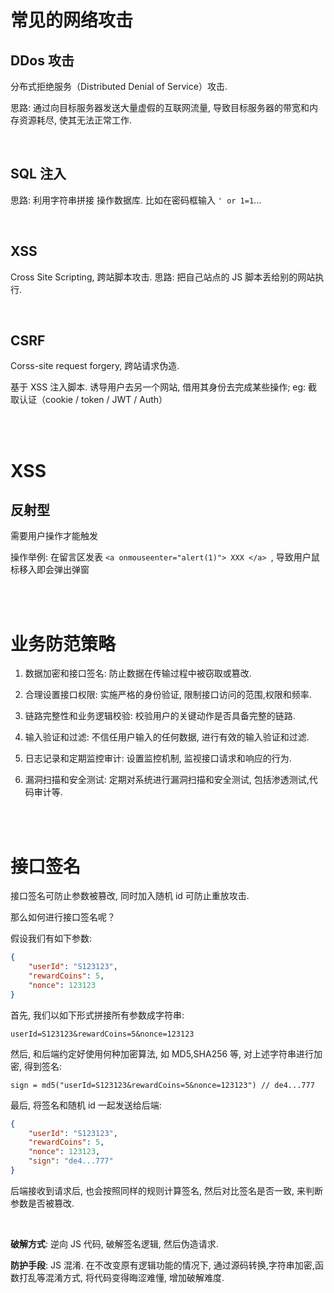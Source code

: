 # 常见的网络攻击

## DDos 攻击

分布式拒绝服务（Distributed Denial of Service）攻击.

思路: 通过向目标服务器发送大量虚假的互联网流量, 导致目标服务器的带宽和内存资源耗尽, 使其无法正常工作.

<br>

## SQL 注入

思路: 利用字符串拼接 操作数据库. 比如在密码框输入 `' or 1=1`...

<br>

## XSS

Cross Site Scripting, 跨站脚本攻击. 思路: 把自己站点的 JS 脚本丢给别的网站执行.

<br>

## CSRF

Corss-site request forgery, 跨站请求伪造.

基于 XSS 注入脚本. 诱导用户去另一个网站, 借用其身份去完成某些操作; eg: 截取认证（cookie / token / JWT / Auth）

<br><br>

# XSS

## 反射型

需要用户操作才能触发

操作举例: 在留言区发表 `<a onmouseenter="alert(1)"> XXX </a> `, 导致用户鼠标移入即会弹出弹窗

<br><br>

# 业务防范策略

1. 数据加密和接口签名: 防止数据在传输过程中被窃取或篡改.

2. 合理设置接口权限: 实施严格的身份验证, 限制接口访问的范围,权限和频率.

3. 链路完整性和业务逻辑校验: 校验用户的关键动作是否具备完整的链路.

4. 输入验证和过滤: 不信任用户输入的任何数据, 进行有效的输入验证和过滤.

5. 日志记录和定期监控审计: 设置监控机制, 监视接口请求和响应的行为.

6. 漏洞扫描和安全测试: 定期对系统进行漏洞扫描和安全测试, 包括渗透测试,代码审计等.

<br><br>

# 接口签名

接口签名可防止参数被篡改, 同时加入随机 id 可防止重放攻击.

那么如何进行接口签名呢？

假设我们有如下参数:

```json
{
    "userId": "S123123",
    "rewardCoins": 5,
    "nonce": 123123
}
```

首先, 我们以如下形式拼接所有参数成字符串:

```
userId=S123123&rewardCoins=5&nonce=123123
```

然后, 和后端约定好使用何种加密算法, 如 MD5,SHA256 等, 对上述字符串进行加密, 得到签名:

```
sign = md5("userId=S123123&rewardCoins=5&nonce=123123") // de4...777
```

最后, 将签名和随机 id 一起发送给后端:

```json
{
    "userId": "S123123",
    "rewardCoins": 5,
    "nonce": 123123,
    "sign": "de4...777"
}
```

后端接收到请求后, 也会按照同样的规则计算签名, 然后对比签名是否一致, 来判断参数是否被篡改.

<br>

**破解方式**: 逆向 JS 代码, 破解签名逻辑, 然后伪造请求.

**防护手段**: JS 混淆. 在不改变原有逻辑功能的情况下, 通过源码转换,字符串加密,函数打乱等混淆方式, 将代码变得晦涩难懂, 增加破解难度.

<br>
